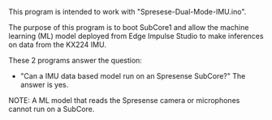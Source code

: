This program is intended to work with "Spresese-Dual-Mode-IMU.ino".

The purpose of this program is to boot SubCore1 and allow the machine learning (ML) model deployed from Edge Impulse Studio to make
inferences on data from the KX224 IMU.

These 2 programs answer the question:
* "Can a IMU data based model run on an Spresense SubCore?"
The answer is yes.

NOTE: A ML model that reads the Spresense camera or microphones cannot run on a SubCore.